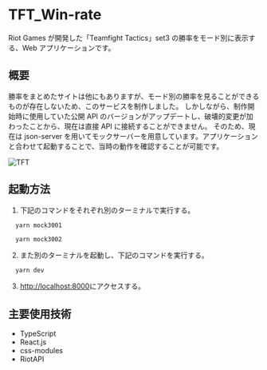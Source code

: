 # TFT_Win-rate

Riot Games が開発した「Teamfight Tactics」set3 の勝率をモード別に表示する、Web アプリケーションです。

## 概要

勝率をまとめたサイトは他にもありますが、モード別の勝率を見ることができるものが存在しないため、このサービスを制作しました。
しかしながら、制作開始時に使用していた公開 API のバージョンがアップデートし、破壊的変更が加わったことから、現在は直接 API に接続することができません。
そのため、現在は json-server を用いてモックサーバーを用意しています。アプリケーションと合わせて起動することで、当時の動作を確認することが可能です。

![TFT](https://user-images.githubusercontent.com/45229619/97107889-3cfa9180-170d-11eb-9e67-0357e6d5d8a5.png)

## 起動方法

1. 下記のコマンドをそれぞれ別のターミナルで実行する。

```javascript
  yarn mock3001
```

```
  yarn mock3002
```

2. また別のターミナルを起動し、下記のコマンドを実行する。

```
  yarn dev
```

3. [http://localhost:8000]()にアクセスする。

## 主要使用技術

- TypeScript
- React.js
- css-modules
- RiotAPI
